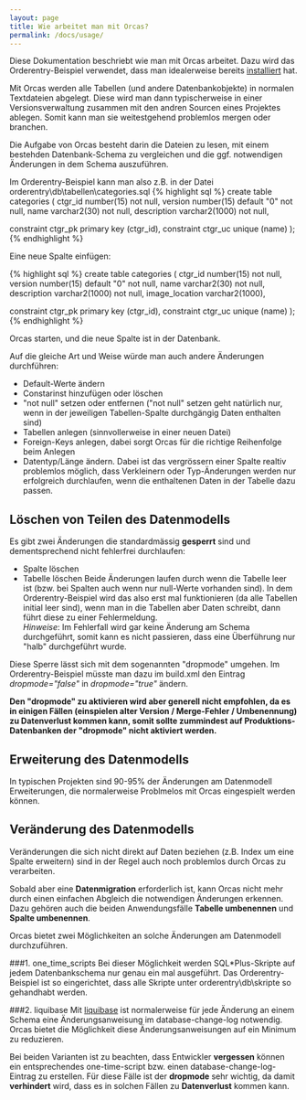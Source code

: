 ```yaml
---
layout: page
title: Wie arbeitet man mit Orcas?
permalink: /docs/usage/
---
```


Diese Dokumentation beschriebt wie man mit Orcas arbeitet. Dazu wird das Orderentry-Beispiel verwendet, dass man idealerweise bereits [installiert]({{site.baseurl}}/docs/examples/) hat.

Mit Orcas werden alle Tabellen (und andere Datenbankobjekte) in normalen Textdateien abgelegt. Diese wird man dann typischerweise in einer Versionsverwaltung zusammen mit den andren Sourcen eines Projektes ablegen. Somit kann man sie weitestgehend problemlos mergen oder branchen.

Die Aufgabe von Orcas besteht darin die Dateien zu lesen, mit einem bestehden Datenbank-Schema zu vergleichen und die ggf. notwendigen Änderungen in dem Schema auszuführen.

Im Orderentry-Beispiel kann man also z.B. in der Datei orderentry\db\tabellen\categories.sql
{% highlight sql %}
create table categories
(
  ctgr_id      number(15)                  not null,
  version      number(15)      default "0" not null,
  name         varchar2(30)                not null,
  description  varchar2(1000)              not null,

  constraint ctgr_pk primary key (ctgr_id),
  constraint ctgr_uc unique (name)
);
{% endhighlight %}

Eine neue Spalte einfügen:

{% highlight sql %}
create table categories
(
  ctgr_id        number(15)                  not null,
  version        number(15)      default "0" not null,
  name           varchar2(30)                not null,
  description    varchar2(1000)              not null,
  image_location varchar2(1000),

  constraint ctgr_pk primary key (ctgr_id),
  constraint ctgr_uc unique (name)
);
{% endhighlight %}

Orcas starten, und die neue Spalte ist in der Datenbank.

Auf die gleiche Art und Weise würde man auch andere Änderungen durchführen:

- Default-Werte ändern
- Constarinst hinzufügen oder löschen
- "not null" setzen oder entfernen ("not null" setzen geht natürlich nur, wenn in der jeweiligen Tabellen-Spalte durchgängig Daten enthalten sind)
- Tabellen anlegen (sinnvollerweise in einer neuen Datei)
- Foreign-Keys anlegen, dabei sorgt Orcas für die richtige Reihenfolge beim Anlegen
- Datentyp/Länge ändern. Dabei ist das vergrössern einer Spalte realtiv problemlos möglich, dass Verkleinern oder Typ-Änderungen werden nur erfolgreich durchlaufen, wenn die enthaltenen Daten in der Tabelle dazu passen.

## Löschen von Teilen des Datenmodells

Es gibt zwei Änderungen die standardmässig **gesperrt** sind und dementsprechend nicht fehlerfrei durchlaufen:
- Spalte löschen
- Tabelle löschen
Beide Änderungen laufen durch wenn die Tabelle leer ist (bzw. bei Spalten auch wenn nur null-Werte vorhanden sind). In dem Orderentry-Beispiel wird das also erst mal funktionieren (da alle Tabellen initial leer sind), wenn man in die Tabellen aber Daten schreibt, dann führt diese zu einer Fehlermeldung. 
<br/>*Hinweise*: Im Fehlerfall wird gar keine Änderung am Schema durchgeführt, somit kann es nicht passieren, dass eine Überführung nur "halb" durchgeführt wurde.

Diese Sperre lässt sich mit dem sogenannten "dropmode" umgehen. Im Orderentry-Beispiel müsste man dazu im build.xml den Eintrag *dropmode="false"* in *dropmode="true"* ändern. 

**Den "dropmode" zu aktivieren wird aber generell nicht empfohlen, da es in einigen Fällen (einspielen alter Version / Merge-Fehler / Umbenennung) zu Datenverlust kommen kann, somit sollte zummindest auf Produktions-Datenbanken der "dropmode" nicht aktiviert werden.**

## Erweiterung des Datenmodells
In typischen Projekten sind 90-95% der Änderungen am Datenmodell Erweiterungen, die normalerweise Problmelos mit Orcas eingespielt werden können.

## Veränderung des Datenmodells
Veränderungen die sich nicht direkt auf Daten beziehen (z.B. Index um eine Spalte erweitern) sind in der Regel auch noch problemlos durch Orcas zu verarbeiten.

Sobald aber eine **Datenmigration** erforderlich ist, kann Orcas nicht mehr durch einen einfachen Abgleich die notwendigen Änderungen erkennen. Dazu gehören auch die beiden Anwendungsfälle **Tabelle umbenennen** und **Spalte umbenennen**.

Orcas bietet zwei Möglichkeiten an solche Änderungen am Datenmodell durchzuführen.

###1. one_time_scripts
Bei dieser Möglichkeit werden SQL*Plus-Skripte auf jedem Datenbankschema nur genau ein mal ausgeführt. Das Orderentry-Beispiel ist so eingerichtet, dass alle Skripte unter orderentry\db\skripte so gehandhabt werden. 

###2. liquibase
Mit [liquibase](http://www.liquibase.org/) ist normalerweise für jede Änderung an einem Schema eine Änderungsanweisung im database-change-log notwendig. Orcas bietet die Möglichkeit diese Änderungsanweisungen auf ein Minimum zu reduzieren.

Bei beiden Varianten ist zu beachten, dass Entwickler **vergessen** können ein entsprechendes one-time-script bzw. einen database-change-log-Eintrag zu erstellen. Für diese Fälle ist der **dropmode** sehr wichtig, da damit **verhindert** wird, dass es in solchen Fällen zu **Datenverlust** kommen kann.



